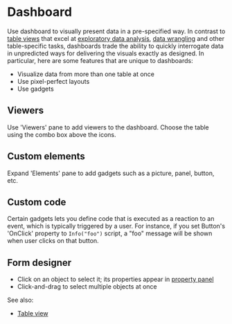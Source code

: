 <!-- TITLE: Dashboard -->
<!-- SUBTITLE: -->

# Dashboard

Use dashboard to visually present data in a pre-specified way. In contrast to
[table views](../datagrok/table-view.md) that excel at
[exploratory data analysis](../explore/exploratory-data-analysis.md),
[data wrangling](../transform/data-wrangling.md) and other table-specific tasks, dashboards trade the ability to quickly
interrogate data in unpredicted ways for delivering the visuals exactly as designed. In particular, here are some
features that are unique to dashboards:

* Visualize data from more than one table at once
* Use pixel-perfect layouts
* Use gadgets

## Viewers

Use 'Viewers' pane to add viewers to the dashboard. Choose the table using the combo box above the icons.

## Custom elements

Expand 'Elements' pane to add gadgets such as a picture, panel, button, etc.

## Custom code

Certain gadgets lets you define code that is executed as a reaction to an event, which is typically triggered by a user.
For instance, if you set Button's 'OnClick' property to `Info("foo")` script, a "foo" message will be shown when user
clicks on that button.

## Form designer

* Click on an object to select it; its properties appear in [property panel](../datagrok/navigation.md#properties)
* Click-and-drag to select multiple objects at once

See also:

* [Table view](../datagrok/table-view.md)
